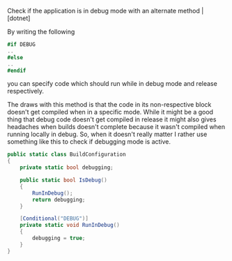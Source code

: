 Check if the application is in debug mode with an alternate method | [dotnet]

By writing the following

```cs
#if DEBUG
..
#else
..
#endif
```

you can specify code which should run while in debug mode and release respectively.

The draws with this method is that the code in its non-respective block doesn't get compiled when in a specific mode. While it might be a good thing that debug code doesn't get compiled in release it might also gives headaches when builds doesn't complete because it wasn't compiled when running locally in debug. So, when it doesn't really matter I rather use something like this to check if debugging mode is active.

```cs
public static class BuildConfiguration
{
    private static bool debugging;

    public static bool IsDebug()
    {
        RunInDebug();
        return debugging;
    }

    [Conditional("DEBUG")]
    private static void RunInDebug()
    {
        debugging = true;
    }
}
```

